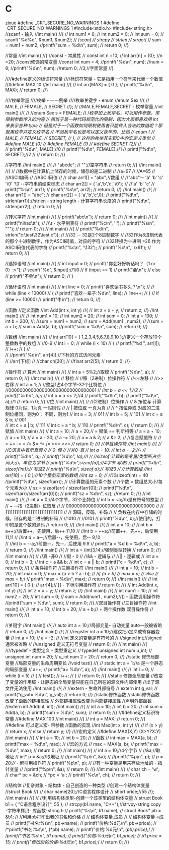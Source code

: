 # C
zixue
#define _CRT_SECURE_NO_WARNINGS 1
#define _CRT_SECURE_NO_WARNINGS 1
#include<stdio.h>
#include<string.h>
//scanf - 输入
//int main()
//{
//	int num1 = 0;
//	int num2 = 0;
//    int sum = 0;
//	scanf("%d%d", &num1, &num2);
//	/*scanf
//	strcpy
//    strlen
//    stract*/
//	sum = num1 + num2;
//printf("sum = %d\n", sum);
//	return 0;
//} 

//常量 
//int main()
//{
	//const - 常属性
	// const int n =10;
	// int arr[n] = {0};
	 //n =20;
	//const修饰的常变量
	//const int num = 4;
	//printf("%d\n", num);
	//num = 8;
	//printf("%d\n", num);
	//return 0;
	//3;//字面常量
//}

////#define定义的标识符常量
////标识符常量 - 它是指用一个符号来代替一个数值
//#define MAX 10
//int main()
//{
//	int arr[MAX] = { 0 };
//	printf("%d\n", MAX);
//	return 0;
//}

////枚举常量
////枚举 - 一一例举
////枚举关键字 - enum
//enum Sex
//{
//	MALE,
//	FEMALE, 
//	SECRET
//};
//  //MALE,FEMALE,SECRET - 枚举常量
//int main()
//{
//	//enum Sex s = FEMALE;
//	/*枚举加上枚举名，可以用作参数，来限制参数传入的内容
//		相当于是一种代码规范化的限制，因为大家都喜欢用 int 来表示各种 type
//		但是对于一个函数如何限制使用者只能传入合法的数值呢？那就用枚举并定义枚举名
//		不加枚举名也是可以定义枚举的，比如
//		enum {
//		MALE,
//		FEMALE,
//		SECRET,
//	};
//	这样的枚举其实和C中的宏定义类似
//        #define MALE (0)
//        #define FEMALE (1)
//        #define SECRET (2)*/
//		
//	printf("%d\n", MALE);//0
//	printf("%d\n", FEMALE);//1
//	printf("%d\n", SECRET);//2
//
//	return 0;
//}

//字符串
//int main()
//{
//	"abcde";
//		"";//空字符串 
//		return 0;
//}
//int main()
//{
//	//数据中在计算机上储存的时候，储存的是二进制
//	//a=97
//	//A=65
//	//ASCII编码
//	//ASCII码值
//
//	char arr1[] = "abc";//数组
//	//"abc"-- 'a' 'b' 'c' '\0'   '\0'--字符串的结束标志
//	char arr2[] = { 'a','b','c','\0'};
//	//'a' 'b' 'c' 
//	printf("%s\n", arr1);
//	printf("%s\n", arr2);
//	return 0;
//}
//int main()
//{
//	char arr1[] = "abc";
//	char arr2[] = { 'a','b','c',0};
//	printf("%d\n", strlen(arr1));//strlen - string length - 计算字符串长度的
//	printf("%d\n", strlen(arr2));
//	return 0;
//}

//转义字符
//int main()
//{
//	printf("abc\n");
//	return 0;
//}
//int main()
//{
//	printf("nihao\\tt");
//	//\t - 水平制表符
//     printf("%c\n", '\'');
//	 printf("%s\n", "\"");
//		return 0;
//}
//int main()
//{
//	printf("%d\n", strlen("c:\test\32\test.c"));
//	//\32 -- 32是2个8进制数字
//	//32作为8进制代表的那个十进制数字，作为ASCII码值，对应的字符
//	//32转换为十进制  =26  作为ASCII码值代表的字符
//	printf("%c\n", '\132');
//	printf("%c\n", '\x61');
//	return 0;
//}

//选择语句
//int main()
//{
//	int input = 0;
//	printf("你会好好听话吗？（1 or 0）:>");
//	scanf("%d", &input);//1/0
//	if (input == 1)
//		printf("会\n");
//	else
//		printf("不会\n");	
//	return 0;
//	}

//循环语句
//int main()
//{
//	int line = 0;
//	printf("喜欢读书多久？\n");
//
//	while (line < 10000)
//	{
//		printf("喜欢一辈子:%d\n", line);
//		line++;
//	}
//	if (line >= 10000)
//		printf("牛\n");
//	return 0;
//}

//函数
	 //定义函数
//int Add(int x, int y)
//{
//	int z = x + y;
//	return z;
//}
//int main()
//{
//	int num1 = 10;
//	int num2 = 20;
//    int sum = 0;
//	int a = 100;
//	int b = 200;
//;   //sum = num1 + num2;
//    sum = Add(num1 , num2);
//    //sum = a + b;
//    sum = Add(a, b);
//printf("sum = %d\n", sum);
//	return 0;
//}

//数组
//int main()
//{
//	int arr[10] = { 1,2,3,4,5,6,7,8,9,10 };//定义一个存放10个整数数字的数组
//	//0-9
//	int i = 0;
//	while (i < 10)
//	{
//		printf("%d ", arr[i]);
//		i++;
//	}
//	
//	//printf("%d\n", arr[4]);//下标的方式访问元素    
//	//arr[下标]
//	//char ch[20];
//	//float arr2[5];
//	return 0;
//}

//操作符
// 算术
//int main()
//{
//	int a = 5%2;//取模
//	printf("%d\n", a);
//	return 0;
//}
//int main()
//{
// 移位
//	//移（2进制）位操作符
//	//<<左移
//	//>>右移
//	int a = 1;
//	//整型1占4个字节-32个比特位
//	//00000000000000000000000000000001
//	/*int b = a << 1;//2
//	printf("%d\n", b);*/
//	int b = a << 2;//4
//	printf("%d\n", b);
//	printf("%d\n", a);//1
//	return 0;
//}
//位
//int main()
//{
//	//(2进制）位操作
//	//  &   按位与   计算规律  0为假，1为真  一假则假
//	//  |   按位或             一真为真
//	//  ^   按位异或           对应的二进制位相同，则为0； 不同，则为1
//	int a = 3;   //  011
//	int b = 5;   //  101
//	int c = a & b;  //  001  
//	int c = a | b;  //  111
//	int c = a ^ b;  //  110
//	printf("%d\n", c);
//	return 0;
//}
//赋值
//int main()
//{
//	int a = 10;
//	a = 20;// = 赋值    ==  判断相等
//	a = a + 10;
//	a += 10;
//	a = a - 20;
//	a -= 20;
//	a = a & 2;
//	a &= 2;
//	//复合赋值符
//	// = += -= *= /= &= ^=  |=    >>=   <<=
//	return 0;
//}
//单目操作符
//int main()
//{
//	//C语言中表示真假
//	// 0-假
//	//非0-真
//	int a = 10;
//	int a = -2;//-
//	printf("%d\n", a);
//	printf("%d\n", !a);//!
//	//sizeof 计算的是变量/类型所占空间大小，单位为字节
//	printf("%d\n",sizeof(a));//4字节  写法1
//	printf("%d\n", sizeof(int));//  写法2
//	printf("%d\n", sizeof a);//  写法3
//	//计算数组
	//int arr[10] = { 0 };//10个整型元素的数组
	//int sz = 0;
//	//10*sizeof(int) = 40
	//printf("%d\n", sizeof(arr));
//	//计算数组的元素个数
//	//个数 = 数组总大小/每个元素大小
//	sz = sizeof(arr) / sizeof(arr[0]);
//	printf("%d\n", sizeof(arr)/sizeof(arr[0]));
//	printf("sz = %d\n", sz);
//return 0;
//}
//int main()
//{
//	int a = 0;//4个字节，32个比特位
//	int b = ~a;//b是有符号的整型
//	// ~ --按（2进制）位取反
//	//  00000000000000000000000000000000
//	//  11111111111111111111111111111111
//	// 源码，反码，补码
//	// 负数在内存中存储的时候，储存的是二进制的补码
//	//1010
//	//0101
//	printf("%d\n", b);//使用的，打印的是这个数的源码
//	return 0;
//}
//int main()
//{
//	int a = 10;
//	//int b = a++;//后置++，先使用，后++  11,10
//	//int b = ++a;//前置++，先++，后使用  11,11
//	//int b = a--;//后置--，先使用，后--  9,10  
//	//int b = --a;//前置--，先--，后使用  9.9
//	printf("a = %d b = %d\n", a, b);
//	return 0;
//}
//int main()
//{
//	int a = (int)3.14;//强制类型转换
//	return 0;
//}
//int main()
//{
//	//真  -非0
//	//假  - 0
//    //&&  - 逻辑与
//	//||  - 逻辑或
//	int a = 0;
//	int b = 3;
//	int c = a && b;
//	int c = a || b;
//	printf("c = %d\n", c);
//	return 0;
//}
// 条件操作符
//三目操作符
//int main()
//{
//	int a = 10;
//	int b = 20;
//	int max = 0;
//	max = (a > b ? a : b);
//	/*if (a > b)
//		max = a;
//	else
//		max = b;*/
//	printf("max = %d\n", max);
//	return 0;
//}
//int main()
//{
//	int arr[10] = { 0 };
//	arr[4];// [] - 下标引用操作符
//	return 0;
//}
// int Add(int x, int y)
//{
//	int z = x + y;
//	return z;
//}
//int main()
//{
//	int num1 = 10;
//	int num2 = 20;
//    int sum = 0;
//    sum = Add(num1 , num2);//() - 函数调用操作符
//printf("sum = %d\n", sum);
//	return 0;
//}
//双目操作符
//三目操作符
//int main()
//{
//	int a = 10;
//	int b = 20;
//	a + b;// +  两个操作数   双目操作符
//	return 0;
//}

//关键字
//int main()
//{
//	auto int a = 10;//局部变量- 自动变量  auto一般被省略
//	return 0;
//}
//int main()
//{
//	//register int a = 10;//建议把a定义成寄存器变量
//	int a = 10;
//	a = -2;
//	//int 定义的变量是有符号的
//	//signed int;//signed通常被省略
//	//unsigned 定义无符号变量
//	return 0;
//}
//int main()
//{
////typedef - 类型定义 - 类型重定义
//	typedef unsigned int num u_int;
//	unsigned int num = 20;
//	u_int num 2 = 20;
//	return 0;
//}
//static 修饰局部变量
//局部变量的生命周期变长
//void test()
//{
//	static int a = 1;//a 是一个静态的局部变量
//	a++;
//	printf("a= %d\n", a);
//}
//int main()
//{
//	int i = 0;
//	while (i < 5)
//	{
//		test();
//		i++;
//	}
//	return 0;
//}
//static 修饰全局变量
//改变了变量的作用域 - 让静态的全局变量只能在自己所在的源文件内部使用
//出了源文件无法使用
//int main()
//{
//	//extern - 生命外部符号
//	extern int g_val;
//	printf("g_val= %d\n", g_val);
//	return 0;
//}
//static修饰函数
//static修饰函数改变了函数的链接属性
// 外部链接属性改变为内部链接属性 
//声明外部函数
//extern int Add(int, int);
//int main()
//{
//	int a = 10; 
//	int b = 20;
//	int sum = Add(a, b);
//	printf("sum = %d\n", sum);
//	return 0;
//}
//#define定义标识符常量
//#define MAX 100
//int main()
//{
//	int a = MAX;
//	return 0;
//}
//#define 可以定义宏- 带参数
//函数的实现
//int Max(int x, int y)
//{
//	if (x > y)
//		return x;
//	else
//		return y;
//}
////宏的定义
//#define MAX(X,Y) (X>Y?X:Y)
//int main()
//{
//	int a = 10;
//	int b = 20;
//	//函数
//	int max = MAX(a, b);
//	printf("max = %d\n", max);
//	//宏的方式
//	max = MAX(a, b);
//	printf("max = %d\n", max);
//	return 0;
//}
//int main()
//{
//	int a = 10;//4个字节
//	//&a;//取地址
//	int* p = &a;//取地址
//	//printf("%p\n", &a);
//	//printf("%p\n", p);
//	*p = 20;//* - 解引用操作符
//	printf("%p\n", p);
//	//有一种变量是用来存放地址的 - 指针变量
//	//printf("%p\n", &a);
//	return 0;
//}
//int main()
//{
//	char ch = 'w';
//	char* pc = &ch;
//	*pc = 'a';
//	printf("%c\n", ch);
//	return 0;
//}

//结构体
//复杂对象 - 结构体 - 自己创造的一种类型
//创建一个结构体变量
//struct Book
//{
//	char name[20];//C语言程序设计
//	short price;//55
//};
//int main()
//{
//	//利用结构体类型-创建一个该类型的结构体变量
//	struct Book b1 = { "C语言程序设计", 55 };
//	strcpy(b1.name, "C++");//strvpy-string copy -字符串拷贝- 库函数-string.h
//	printf("%s\n", b1.name);
//	struct Book* pb = &b1;
//	//利用pb打印出我的书名和价格
//	//    结构体变量.成员
//	//    结构体变量->成员
//	printf("书名:%s\n", pb->name);
//	printf("价格:%d元\n", pb->price);
//	/*printf("书名:%s\n", (*pb).name);
//	printf("价格:%d元\n", (*pb).price);*/
//	/*printf("书名:%s\n", b1.name);
//	printf("价格:%d元\n", b1.price);
//	b1.price = 15;
//	printf("修改后的价格:%d元\n", b1.price);*/
//	return 0;
//}
